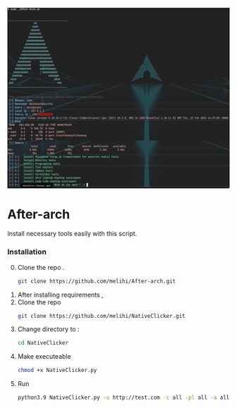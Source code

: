 ![alt text](https://raw.githubusercontent.com/melihi/After-arch/main/after-arch.png?raw=true)
# After-arch
Install necessary tools easily with this script.









### Installation
0. Clone the repo .
   ```bash
   git clone https://github.com/melihi/After-arch.git
   ```
1. After installing requirements ,
3. Clone the repo
   ```sh
   git clone https://github.com/melihi/NativeClicker.git
   ```
3. Change directory to :
   ```sh
   cd NativeClicker
   ```
4. Make executeable
   ```bash
   chmod +x NativeClicker.py
   ```
5. Run
   ```bash
   python3.9 NativeClicker.py -u http://test.com -c all -pl all -a all -pc 100 -t 10 -v
   ```
